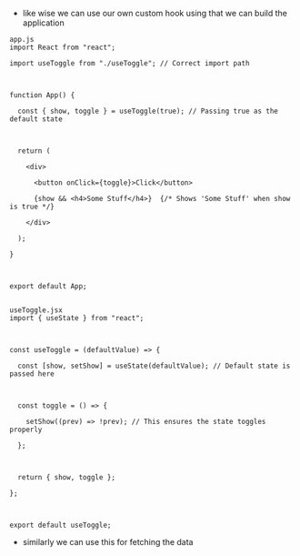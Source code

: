 - like wise we can use our own custom hook using that we can build the application
```
app.js
import React from "react";

import useToggle from "./useToggle"; // Correct import path

  

function App() {

  const { show, toggle } = useToggle(true); // Passing true as the default state

  

  return (

    <div>

      <button onClick={toggle}>Click</button>

      {show && <h4>Some Stuff</h4>}  {/* Shows 'Some Stuff' when show is true */}

    </div>

  );

}

  

export default App;


useToggle.jsx
import { useState } from "react";

  

const useToggle = (defaultValue) => {

  const [show, setShow] = useState(defaultValue); // Default state is passed here

  

  const toggle = () => {

    setShow((prev) => !prev); // This ensures the state toggles properly

  };

  

  return { show, toggle };

};

  

export default useToggle;

```
- similarly we can use this for fetching the data